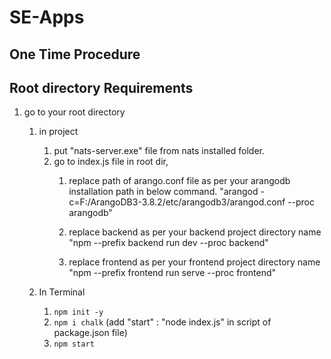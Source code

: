 # SE-Apps

## One Time Procedure

## Root directory Requirements

1. go to your root directory

   1. in project
      1. put "nats-server.exe" file from nats installed folder.
      2. go to index.js file in root dir,
         1. replace path of arango.conf file as per your arangodb installation path in below command.
            "arangod -c=F:/ArangoDB3-3.8.2/etc/arangodb3/arangod.conf --proc arangodb"

         2. replace backend as per your backend project directory name
            "npm --prefix backend run dev --proc backend"

         3. replace frontend as per your frontend project directory name
            "npm --prefix frontend run serve --proc frontend"
  
   2. In Terminal
      1. `npm init -y`
      2. `npm i chalk`
      (add "start" : "node index.js" in script of package.json file)
      3. `npm start`

